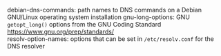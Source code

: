 debian-dns-commands: path names to DNS commands on a Debian GNU/Linux operating system installation
gnu-long-options: GNU `getopt_long()` options from the GNU Coding Standard <https://www.gnu.org/prep/standards/>  
resolv-option-names: options that can be set in `/etc/resolv.conf` for the DNS resolver

